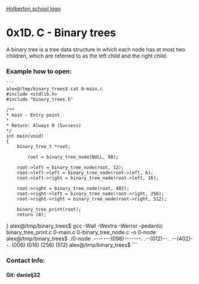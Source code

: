 [Holberton school logo](https://upload.wikimedia.org/wikipedia/commons/f/fe/900-158_Ahnentafel_Herzog_Ludwig.jpg)
# 0x1D. C - Binary trees

A binary tree is a tree data structure in which each node has at most two children, which are referred to as the left child and the right child.

### Example how to open:
	```
	alex@/tmp/binary_trees$ cat 0-main.c 
	#include <stdlib.h>
	#include "binary_trees.h"

	/**
	* main - Entry point
	*
	* Return: Always 0 (Success)
	*/
	int main(void)
	{
		binary_tree_t *root;

	        root = binary_tree_node(NULL, 98);

		root->left = binary_tree_node(root, 12);
		root->left->left = binary_tree_node(root->left, 6);
		root->left->right = binary_tree_node(root->left, 16);

		root->right = binary_tree_node(root, 402);
		root->right->left = binary_tree_node(root->right, 256);
		root->right->right = binary_tree_node(root->right, 512);

		binary_tree_print(root);
		return (0);
}
alex@/tmp/binary_trees$ gcc -Wall -Wextra -Werror -pedantic binary_tree_print.c 0-main.c 0-binary_tree_node.c -o 0-node
alex@/tmp/binary_trees$ ./0-node
       .-------(098)-------.
         .--(012)--.         .--(402)--.
	 (006)     (016)     (256)     (512)
	alex@/tmp/binary_trees$
	```

### Contact Info:
#### Git: danielj32
